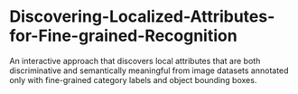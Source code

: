# Discovering-Localized-Attributes-for-Fine-grained-Recognition
An interactive approach that discovers local attributes that are both discriminative and semantically meaningful from image datasets annotated only with fine-grained category labels and object bounding boxes.
